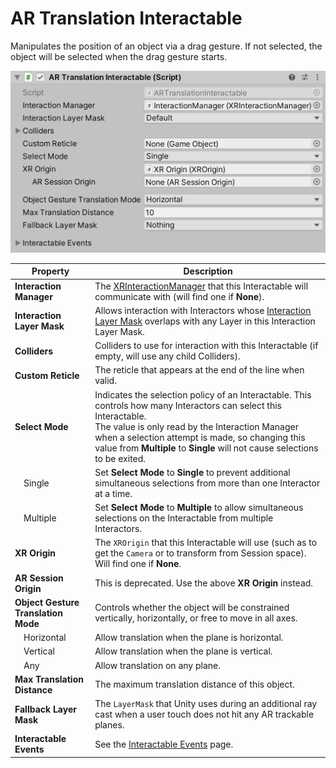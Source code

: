 # AR Translation Interactable

Manipulates the position of an object via a drag gesture. If not selected, the object will be selected when the drag gesture starts.

![ARTranslationInteractable component](images/ar-translation-interactable.png)

| **Property** | **Description** |
|--|--|
| **Interaction Manager** | The [XRInteractionManager](xr-interaction-manager.md) that this Interactable will communicate with (will find one if **None**). |
| **Interaction Layer Mask** | Allows interaction with Interactors whose [Interaction Layer Mask](interaction-layers.md) overlaps with any Layer in this Interaction Layer Mask. |
| **Colliders** | Colliders to use for interaction with this Interactable (if empty, will use any child Colliders). |
| **Custom Reticle** | The reticle that appears at the end of the line when valid. |
| **Select Mode** | Indicates the selection policy of an Interactable. This controls how many Interactors can select this Interactable.<br />The value is only read by the Interaction Manager when a selection attempt is made, so changing this value from **Multiple** to **Single** will not cause selections to be exited. |
| &emsp;Single | Set **Select Mode** to **Single** to prevent additional simultaneous selections from more than one Interactor at a time. |
| &emsp;Multiple | Set **Select Mode** to **Multiple** to allow simultaneous selections on the Interactable from multiple Interactors. |
| **XR Origin** | The `XROrigin` that this Interactable will use (such as to get the `Camera` or to transform from Session space). Will find one if **None**. |
| **AR Session Origin** | This is deprecated. Use the above **XR Origin** instead. |
| **Object Gesture Translation Mode** | Controls whether the object will be constrained vertically, horizontally, or free to move in all axes. |
| &emsp;Horizontal | Allow translation when the plane is horizontal. |
| &emsp;Vertical | Allow translation when the plane is vertical. |
| &emsp;Any | Allow translation on any plane. |
| **Max Translation Distance** | The maximum translation distance of this object. |
| **Fallback Layer Mask** | The `LayerMask` that Unity uses during an additional ray cast when a user touch does not hit any AR trackable planes. |
| **Interactable Events** | See the [Interactable Events](interactable-events.md) page. |
